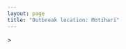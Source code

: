 ```yaml
---
layout: page
title: "Outbreak location: Motihari"
---
```

<div id="mapid">
<script src="https://buda-magenta.github.io/hazard_map/load_map.js"></script>
><script>
var marker_outbreak = L.marker([26.669512, 84.957411],{"autoPan": true}).addTo(map); marker_outbreak.bindTooltip("Motihari").openTooltip();

var circle_1 = L.circle([26.148658, 85.340013], {"pane": "markerPane", "color": "red", "fill": true, "fillOpacity": 0.2, "fillRule": "evenodd", "lineCap": "round", "lineJoin": "round", "opacity": 1.0, "radius": 321387, "stroke": true, "weight": 2}).addTo(map);
circle_1.bindTooltip("Muzaffarpur<br>rank: 1<br>hazard index: 0.080347")

var circle_2 = L.circle([25.609324, 85.123525], {"pane": "markerPane", "color": "red", "fill": true, "fillOpacity": 0.2, "fillRule": "evenodd", "lineCap": "round", "lineJoin": "round", "opacity": 1.0, "radius": 245534, "stroke": true, "weight": 2}).addTo(map);
circle_2.bindTooltip("Patna<br>rank: 2<br>hazard index: 0.061384")

var circle_3 = L.circle([22.541418, 88.357691], {"pane": "markerPane", "color": "red", "fill": true, "fillOpacity": 0.2, "fillRule": "evenodd", "lineCap": "round", "lineJoin": "round", "opacity": 1.0, "radius": 171890, "stroke": true, "weight": 2}).addTo(map);
circle_3.bindTooltip("Kolkata<br>rank: 3<br>hazard index: 0.042973")

var circle_4 = L.circle([26.791073, 84.560107], {"pane": "markerPane", "color": "red", "fill": true, "fillOpacity": 0.2, "fillRule": "evenodd", "lineCap": "round", "lineJoin": "round", "opacity": 1.0, "radius": 137837, "stroke": true, "weight": 2}).addTo(map);
circle_4.bindTooltip("Bettiah<br>rank: 4<br>hazard index: 0.034459")

var circle_5 = L.circle([28.651718, 77.221939], {"pane": "markerPane", "color": "red", "fill": true, "fillOpacity": 0.2, "fillRule": "evenodd", "lineCap": "round", "lineJoin": "round", "opacity": 1.0, "radius": 104247, "stroke": true, "weight": 2}).addTo(map);
circle_5.bindTooltip("Delhi<br>rank: 5<br>hazard index: 0.026062")

var circle_6 = L.circle([26.671329, 83.364583], {"pane": "markerPane", "color": "red", "fill": true, "fillOpacity": 0.2, "fillRule": "evenodd", "lineCap": "round", "lineJoin": "round", "opacity": 1.0, "radius": 46691, "stroke": true, "weight": 2}).addTo(map);
circle_6.bindTooltip("Gorakhpur<br>rank: 6<br>hazard index: 0.011673")

var circle_7 = L.circle([19.075990, 72.877393], {"pane": "markerPane", "color": "red", "fill": true, "fillOpacity": 0.2, "fillRule": "evenodd", "lineCap": "round", "lineJoin": "round", "opacity": 1.0, "radius": 40830, "stroke": true, "weight": 2}).addTo(map);
circle_7.bindTooltip("Mumbai<br>rank: 7<br>hazard index: 0.010208")

var circle_8 = L.circle([26.083143, 86.032571], {"pane": "markerPane", "color": "red", "fill": true, "fillOpacity": 0.2, "fillRule": "evenodd", "lineCap": "round", "lineJoin": "round", "opacity": 1.0, "radius": 36597, "stroke": true, "weight": 2}).addTo(map);
circle_8.bindTooltip("Darbhanga<br>rank: 8<br>hazard index: 0.009149")

var circle_9 = L.circle([25.286698, 87.132254], {"pane": "markerPane", "color": "red", "fill": true, "fillOpacity": 0.2, "fillRule": "evenodd", "lineCap": "round", "lineJoin": "round", "opacity": 1.0, "radius": 35061, "stroke": true, "weight": 2}).addTo(map);
circle_9.bindTooltip("Bhagalpur<br>rank: 9<br>hazard index: 0.008765")

var circle_10 = L.circle([25.720581, 85.255560], {"pane": "markerPane", "color": "red", "fill": true, "fillOpacity": 0.2, "fillRule": "evenodd", "lineCap": "round", "lineJoin": "round", "opacity": 1.0, "radius": 22513, "stroke": true, "weight": 2}).addTo(map);
circle_10.bindTooltip("Hajipur<br>rank: 10<br>hazard index: 0.005628")

var circle_11 = L.circle([23.535048, 87.338043], {"pane": "markerPane", "color": "red", "fill": true, "fillOpacity": 0.2, "fillRule": "evenodd", "lineCap": "round", "lineJoin": "round", "opacity": 1.0, "radius": 21720, "stroke": true, "weight": 2}).addTo(map);
circle_11.bindTooltip("Durgapur<br>rank: 11<br>hazard index: 0.005430")

var circle_12 = L.circle([23.687130, 86.974659], {"pane": "markerPane", "color": "red", "fill": true, "fillOpacity": 0.2, "fillRule": "evenodd", "lineCap": "round", "lineJoin": "round", "opacity": 1.0, "radius": 21626, "stroke": true, "weight": 2}).addTo(map);
circle_12.bindTooltip("Asansol<br>rank: 12<br>hazard index: 0.005407")

var circle_13 = L.circle([25.205305, 85.514612], {"pane": "markerPane", "color": "red", "fill": true, "fillOpacity": 0.2, "fillRule": "evenodd", "lineCap": "round", "lineJoin": "round", "opacity": 1.0, "radius": 17163, "stroke": true, "weight": 2}).addTo(map);
circle_13.bindTooltip("Biharsharif<br>rank: 13<br>hazard index: 0.004291")

var circle_14 = L.circle([25.954628, 83.647350], {"pane": "markerPane", "color": "red", "fill": true, "fillOpacity": 0.2, "fillRule": "evenodd", "lineCap": "round", "lineJoin": "round", "opacity": 1.0, "radius": 16527, "stroke": true, "weight": 2}).addTo(map);
circle_14.bindTooltip("Maunath Bhanjan<br>rank: 14<br>hazard index: 0.004132")

var circle_15 = L.circle([25.512719, 86.090571], {"pane": "markerPane", "color": "red", "fill": true, "fillOpacity": 0.2, "fillRule": "evenodd", "lineCap": "round", "lineJoin": "round", "opacity": 1.0, "radius": 16490, "stroke": true, "weight": 2}).addTo(map);
circle_15.bindTooltip("Begusarai<br>rank: 15<br>hazard index: 0.004123")

var circle_16 = L.circle([25.623457, 84.596839], {"pane": "markerPane", "color": "red", "fill": true, "fillOpacity": 0.2, "fillRule": "evenodd", "lineCap": "round", "lineJoin": "round", "opacity": 1.0, "radius": 15094, "stroke": true, "weight": 2}).addTo(map);
circle_16.bindTooltip("Arrah<br>rank: 16<br>hazard index: 0.003774")

var circle_17 = L.circle([25.773344, 84.784977], {"pane": "markerPane", "color": "red", "fill": true, "fillOpacity": 0.2, "fillRule": "evenodd", "lineCap": "round", "lineJoin": "round", "opacity": 1.0, "radius": 13095, "stroke": true, "weight": 2}).addTo(map);
circle_17.bindTooltip("Chapra<br>rank: 17<br>hazard index: 0.003274")

var circle_18 = L.circle([24.796436, 85.007956], {"pane": "markerPane", "color": "red", "fill": true, "fillOpacity": 0.2, "fillRule": "evenodd", "lineCap": "round", "lineJoin": "round", "opacity": 1.0, "radius": 12520, "stroke": true, "weight": 2}).addTo(map);
circle_18.bindTooltip("Gaya<br>rank: 18<br>hazard index: 0.003130")

var circle_19 = L.circle([23.250000, 87.750000], {"pane": "markerPane", "color": "red", "fill": true, "fillOpacity": 0.2, "fillRule": "evenodd", "lineCap": "round", "lineJoin": "round", "opacity": 1.0, "radius": 12054, "stroke": true, "weight": 2}).addTo(map);
circle_19.bindTooltip("Barddhaman<br>rank: 19<br>hazard index: 0.003014")

var circle_20 = L.circle([26.838100, 80.934600], {"pane": "markerPane", "color": "red", "fill": true, "fillOpacity": 0.2, "fillRule": "evenodd", "lineCap": "round", "lineJoin": "round", "opacity": 1.0, "radius": 11765, "stroke": true, "weight": 2}).addTo(map);
circle_20.bindTooltip("Lucknow<br>rank: 20<br>hazard index: 0.002941")

var circle_21 = L.circle([25.832642, 86.614893], {"pane": "markerPane", "color": "red", "fill": true, "fillOpacity": 0.2, "fillRule": "evenodd", "lineCap": "round", "lineJoin": "round", "opacity": 1.0, "radius": 10919, "stroke": true, "weight": 2}).addTo(map);
circle_21.bindTooltip("Saharsa<br>rank: 21<br>hazard index: 0.002730")

var circle_22 = L.circle([25.623400, 85.041700], {"pane": "markerPane", "color": "red", "fill": true, "fillOpacity": 0.2, "fillRule": "evenodd", "lineCap": "round", "lineJoin": "round", "opacity": 1.0, "radius": 10535, "stroke": true, "weight": 2}).addTo(map);
circle_22.bindTooltip("Dinapur Nizamat<br>rank: 22<br>hazard index: 0.002634")

var circle_23 = L.circle([25.335649, 83.007629], {"pane": "markerPane", "color": "red", "fill": true, "fillOpacity": 0.2, "fillRule": "evenodd", "lineCap": "round", "lineJoin": "round", "opacity": 1.0, "radius": 10289, "stroke": true, "weight": 2}).addTo(map);
circle_23.bindTooltip("Varanasi<br>rank: 23<br>hazard index: 0.002572")

var circle_24 = L.circle([25.572433, 83.609605], {"pane": "markerPane", "color": "red", "fill": true, "fillOpacity": 0.2, "fillRule": "evenodd", "lineCap": "round", "lineJoin": "round", "opacity": 1.0, "radius": 9777, "stroke": true, "weight": 2}).addTo(map);
circle_24.bindTooltip("Medinipur<br>rank: 24<br>hazard index: 0.002444")

var circle_25 = L.circle([25.531031, 78.652689], {"pane": "markerPane", "color": "red", "fill": true, "fillOpacity": 0.2, "fillRule": "evenodd", "lineCap": "round", "lineJoin": "round", "opacity": 1.0, "radius": 8457, "stroke": true, "weight": 2}).addTo(map);
circle_25.bindTooltip("Jhansi<br>rank: 25<br>hazard index: 0.002114")

var circle_26 = L.circle([27.059011, 84.206464], {"pane": "markerPane", "color": "red", "fill": true, "fillOpacity": 0.2, "fillRule": "evenodd", "lineCap": "round", "lineJoin": "round", "opacity": 1.0, "radius": 8308, "stroke": true, "weight": 2}).addTo(map);
circle_26.bindTooltip("Bagaha<br>rank: 26<br>hazard index: 0.002077")

var circle_27 = L.circle([28.863842, 78.805778], {"pane": "markerPane", "color": "red", "fill": true, "fillOpacity": 0.2, "fillRule": "evenodd", "lineCap": "round", "lineJoin": "round", "opacity": 1.0, "radius": 8234, "stroke": true, "weight": 2}).addTo(map);
circle_27.bindTooltip("Moradabad<br>rank: 27<br>hazard index: 0.002059")

var circle_28 = L.circle([26.131004, 84.391257], {"pane": "markerPane", "color": "red", "fill": true, "fillOpacity": 0.2, "fillRule": "evenodd", "lineCap": "round", "lineJoin": "round", "opacity": 1.0, "radius": 7772, "stroke": true, "weight": 2}).addTo(map);
circle_28.bindTooltip("Siwan<br>rank: 28<br>hazard index: 0.001943")

var circle_29 = L.circle([26.423847, 83.762732], {"pane": "markerPane", "color": "red", "fill": true, "fillOpacity": 0.2, "fillRule": "evenodd", "lineCap": "round", "lineJoin": "round", "opacity": 1.0, "radius": 7673, "stroke": true, "weight": 2}).addTo(map);
circle_29.bindTooltip("Deoria<br>rank: 29<br>hazard index: 0.001918")

var circle_30 = L.circle([25.680654, 88.124646], {"pane": "markerPane", "color": "red", "fill": true, "fillOpacity": 0.2, "fillRule": "evenodd", "lineCap": "round", "lineJoin": "round", "opacity": 1.0, "radius": 7016, "stroke": true, "weight": 2}).addTo(map);
circle_30.bindTooltip("Raiganj<br>rank: 30<br>hazard index: 0.001754")

var circle_31 = L.circle([22.754995, 88.341667], {"pane": "markerPane", "color": "red", "fill": true, "fillOpacity": 0.2, "fillRule": "evenodd", "lineCap": "round", "lineJoin": "round", "opacity": 1.0, "radius": 7003, "stroke": true, "weight": 2}).addTo(map);
circle_31.bindTooltip("Serampore<br>rank: 31<br>hazard index: 0.001751")

var circle_32 = L.circle([26.505476, 93.977739], {"pane": "markerPane", "color": "red", "fill": true, "fillOpacity": 0.2, "fillRule": "evenodd", "lineCap": "round", "lineJoin": "round", "opacity": 1.0, "radius": 6377, "stroke": true, "weight": 2}).addTo(map);
circle_32.bindTooltip("Chandan Nagar<br>rank: 32<br>hazard index: 0.001594")

var circle_33 = L.circle([19.194329, 72.970178], {"pane": "markerPane", "color": "red", "fill": true, "fillOpacity": 0.2, "fillRule": "evenodd", "lineCap": "round", "lineJoin": "round", "opacity": 1.0, "radius": 5900, "stroke": true, "weight": 2}).addTo(map);
circle_33.bindTooltip("Thane<br>rank: 33<br>hazard index: 0.001475")

var circle_34 = L.circle([22.591260, 88.390964], {"pane": "markerPane", "color": "red", "fill": true, "fillOpacity": 0.2, "fillRule": "evenodd", "lineCap": "round", "lineJoin": "round", "opacity": 1.0, "radius": 5032, "stroke": true, "weight": 2}).addTo(map);
circle_34.bindTooltip("Bidhan Nagar<br>rank: 34<br>hazard index: 0.001258")

var circle_35 = L.circle([20.011247, 73.790236], {"pane": "markerPane", "color": "red", "fill": true, "fillOpacity": 0.2, "fillRule": "evenodd", "lineCap": "round", "lineJoin": "round", "opacity": 1.0, "radius": 4823, "stroke": true, "weight": 2}).addTo(map);
circle_35.bindTooltip("Nashik<br>rank: 35<br>hazard index: 0.001206")

var circle_36 = L.circle([25.152471, 85.006878], {"pane": "markerPane", "color": "red", "fill": true, "fillOpacity": 0.2, "fillRule": "evenodd", "lineCap": "round", "lineJoin": "round", "opacity": 1.0, "radius": 4776, "stroke": true, "weight": 2}).addTo(map);
circle_36.bindTooltip("Jehanabad<br>rank: 36<br>hazard index: 0.001194")

var circle_37 = L.circle([22.794910, 88.331772], {"pane": "markerPane", "color": "red", "fill": true, "fillOpacity": 0.2, "fillRule": "evenodd", "lineCap": "round", "lineJoin": "round", "opacity": 1.0, "radius": 4625, "stroke": true, "weight": 2}).addTo(map);
circle_37.bindTooltip("Baidyabati<br>rank: 37<br>hazard index: 0.001156")

var circle_38 = L.circle([25.877933, 84.119959], {"pane": "markerPane", "color": "red", "fill": true, "fillOpacity": 0.2, "fillRule": "evenodd", "lineCap": "round", "lineJoin": "round", "opacity": 1.0, "radius": 4563, "stroke": true, "weight": 2}).addTo(map);
circle_38.bindTooltip("Ballia<br>rank: 38<br>hazard index: 0.001141")

var circle_39 = L.circle([25.603508, 83.507454], {"pane": "markerPane", "color": "red", "fill": true, "fillOpacity": 0.2, "fillRule": "evenodd", "lineCap": "round", "lineJoin": "round", "opacity": 1.0, "radius": 4456, "stroke": true, "weight": 2}).addTo(map);
circle_39.bindTooltip("Ghazipur<br>rank: 39<br>hazard index: 0.001114")

var circle_40 = L.circle([25.562071, 84.015672], {"pane": "markerPane", "color": "red", "fill": true, "fillOpacity": 0.2, "fillRule": "evenodd", "lineCap": "round", "lineJoin": "round", "opacity": 1.0, "radius": 3885, "stroke": true, "weight": 2}).addTo(map);
circle_40.bindTooltip("Buxar<br>rank: 40<br>hazard index: 0.000971")

var circle_41 = L.circle([25.438130, 81.833800], {"pane": "markerPane", "color": "red", "fill": true, "fillOpacity": 0.2, "fillRule": "evenodd", "lineCap": "round", "lineJoin": "round", "opacity": 1.0, "radius": 3623, "stroke": true, "weight": 2}).addTo(map);
circle_41.bindTooltip("Allahabad<br>rank: 41<br>hazard index: 0.000906")

var circle_42 = L.circle([23.160894, 79.949770], {"pane": "markerPane", "color": "red", "fill": true, "fillOpacity": 0.2, "fillRule": "evenodd", "lineCap": "round", "lineJoin": "round", "opacity": 1.0, "radius": 3420, "stroke": true, "weight": 2}).addTo(map);
circle_42.bindTooltip("Jabalpur<br>rank: 42<br>hazard index: 0.000855")

var circle_43 = L.circle([25.560900, 87.647654], {"pane": "markerPane", "color": "red", "fill": true, "fillOpacity": 0.2, "fillRule": "evenodd", "lineCap": "round", "lineJoin": "round", "opacity": 1.0, "radius": 2530, "stroke": true, "weight": 2}).addTo(map);
circle_43.bindTooltip("Katihar<br>rank: 43<br>hazard index: 0.000633")

var circle_44 = L.circle([22.472223, 88.093845], {"pane": "markerPane", "color": "red", "fill": true, "fillOpacity": 0.2, "fillRule": "evenodd", "lineCap": "round", "lineJoin": "round", "opacity": 1.0, "radius": 2516, "stroke": true, "weight": 2}).addTo(map);
circle_44.bindTooltip("Uluberia<br>rank: 44<br>hazard index: 0.000629")

var circle_45 = L.circle([26.716413, 88.430992], {"pane": "markerPane", "color": "red", "fill": true, "fillOpacity": 0.2, "fillRule": "evenodd", "lineCap": "round", "lineJoin": "round", "opacity": 1.0, "radius": 2492, "stroke": true, "weight": 2}).addTo(map);
circle_45.bindTooltip("Siliguri<br>rank: 45<br>hazard index: 0.000623")

var circle_46 = L.circle([28.740613, 77.835426], {"pane": "markerPane", "color": "red", "fill": true, "fillOpacity": 0.2, "fillRule": "evenodd", "lineCap": "round", "lineJoin": "round", "opacity": 1.0, "radius": 2236, "stroke": true, "weight": 2}).addTo(map);
circle_46.bindTooltip("Hapur<br>rank: 46<br>hazard index: 0.000559")

var circle_47 = L.circle([25.329791, 86.456777], {"pane": "markerPane", "color": "red", "fill": true, "fillOpacity": 0.2, "fillRule": "evenodd", "lineCap": "round", "lineJoin": "round", "opacity": 1.0, "radius": 2231, "stroke": true, "weight": 2}).addTo(map);
circle_47.bindTooltip("Jamalpur<br>rank: 47<br>hazard index: 0.000558")

var circle_48 = L.circle([26.460914, 80.321759], {"pane": "markerPane", "color": "red", "fill": true, "fillOpacity": 0.2, "fillRule": "evenodd", "lineCap": "round", "lineJoin": "round", "opacity": 1.0, "radius": 2185, "stroke": true, "weight": 2}).addTo(map);
circle_48.bindTooltip("Kanpur<br>rank: 48<br>hazard index: 0.000546")

var circle_49 = L.circle([22.890183, 88.426939], {"pane": "markerPane", "color": "red", "fill": true, "fillOpacity": 0.2, "fillRule": "evenodd", "lineCap": "round", "lineJoin": "round", "opacity": 1.0, "radius": 1963, "stroke": true, "weight": 2}).addTo(map);
circle_49.bindTooltip("Naihati<br>rank: 49<br>hazard index: 0.000491")

var circle_50 = L.circle([23.370035, 85.325013], {"pane": "markerPane", "color": "red", "fill": true, "fillOpacity": 0.2, "fillRule": "evenodd", "lineCap": "round", "lineJoin": "round", "opacity": 1.0, "radius": 1864, "stroke": true, "weight": 2}).addTo(map);
circle_50.bindTooltip("Ranchi<br>rank: 50<br>hazard index: 0.000466")

var circle_51 = L.circle([18.521428, 73.854454], {"pane": "markerPane", "color": "red", "fill": true, "fillOpacity": 0.2, "fillRule": "evenodd", "lineCap": "round", "lineJoin": "round", "opacity": 1.0, "radius": 1703, "stroke": true, "weight": 2}).addTo(map);
circle_51.bindTooltip("Pune<br>rank: 51<br>hazard index: 0.000426")

var circle_52 = L.circle([23.795281, 86.430964], {"pane": "markerPane", "color": "red", "fill": true, "fillOpacity": 0.2, "fillRule": "evenodd", "lineCap": "round", "lineJoin": "round", "opacity": 1.0, "radius": 1642, "stroke": true, "weight": 2}).addTo(map);
circle_52.bindTooltip("Dhanbad<br>rank: 52<br>hazard index: 0.000411")

var circle_53 = L.circle([28.753900, 77.399900], {"pane": "markerPane", "color": "red", "fill": true, "fillOpacity": 0.2, "fillRule": "evenodd", "lineCap": "round", "lineJoin": "round", "opacity": 1.0, "radius": 1611, "stroke": true, "weight": 2}).addTo(map);
circle_53.bindTooltip("Khora<br>rank: 53<br>hazard index: 0.000403")

var circle_54 = L.circle([26.000000, 87.500000], {"pane": "markerPane", "color": "red", "fill": true, "fillOpacity": 0.2, "fillRule": "evenodd", "lineCap": "round", "lineJoin": "round", "opacity": 1.0, "radius": 1536, "stroke": true, "weight": 2}).addTo(map);
circle_54.bindTooltip("Purnia<br>rank: 54<br>hazard index: 0.000384")

var circle_55 = L.circle([22.695034, 88.377060], {"pane": "markerPane", "color": "red", "fill": true, "fillOpacity": 0.2, "fillRule": "evenodd", "lineCap": "round", "lineJoin": "round", "opacity": 1.0, "radius": 1505, "stroke": true, "weight": 2}).addTo(map);
circle_55.bindTooltip("Panihati<br>rank: 55<br>hazard index: 0.000376")

var circle_56 = L.circle([27.912633, 79.746563], {"pane": "markerPane", "color": "red", "fill": true, "fillOpacity": 0.2, "fillRule": "evenodd", "lineCap": "round", "lineJoin": "round", "opacity": 1.0, "radius": 1498, "stroke": true, "weight": 2}).addTo(map);
circle_56.bindTooltip("Shahjahanpur<br>rank: 56<br>hazard index: 0.000375")

var circle_57 = L.circle([28.428262, 77.002700], {"pane": "markerPane", "color": "red", "fill": true, "fillOpacity": 0.2, "fillRule": "evenodd", "lineCap": "round", "lineJoin": "round", "opacity": 1.0, "radius": 1473, "stroke": true, "weight": 2}).addTo(map);
circle_57.bindTooltip("Gurgaon<br>rank: 57<br>hazard index: 0.000368")

var circle_58 = L.circle([27.985060, 80.753845], {"pane": "markerPane", "color": "red", "fill": true, "fillOpacity": 0.2, "fillRule": "evenodd", "lineCap": "round", "lineJoin": "round", "opacity": 1.0, "radius": 1360, "stroke": true, "weight": 2}).addTo(map);
circle_58.bindTooltip("Lakhimpur<br>rank: 58<br>hazard index: 0.000340")

var circle_59 = L.circle([28.402979, 77.310384], {"pane": "markerPane", "color": "red", "fill": true, "fillOpacity": 0.2, "fillRule": "evenodd", "lineCap": "round", "lineJoin": "round", "opacity": 1.0, "radius": 1352, "stroke": true, "weight": 2}).addTo(map);
circle_59.bindTooltip("Faridabad<br>rank: 59<br>hazard index: 0.000338")

var circle_60 = L.circle([24.965712, 88.127778], {"pane": "markerPane", "color": "red", "fill": true, "fillOpacity": 0.2, "fillRule": "evenodd", "lineCap": "round", "lineJoin": "round", "opacity": 1.0, "radius": 1230, "stroke": true, "weight": 2}).addTo(map);
circle_60.bindTooltip("English Bazar<br>rank: 60<br>hazard index: 0.000308")

var circle_61 = L.circle([25.133173, 86.525040], {"pane": "markerPane", "color": "red", "fill": true, "fillOpacity": 0.2, "fillRule": "evenodd", "lineCap": "round", "lineJoin": "round", "opacity": 1.0, "radius": 1225, "stroke": true, "weight": 2}).addTo(map);
circle_61.bindTooltip("Kharagpur<br>rank: 61<br>hazard index: 0.000306")

var circle_62 = L.circle([22.670728, 88.376342], {"pane": "markerPane", "color": "red", "fill": true, "fillOpacity": 0.2, "fillRule": "evenodd", "lineCap": "round", "lineJoin": "round", "opacity": 1.0, "radius": 1224, "stroke": true, "weight": 2}).addTo(map);
circle_62.bindTooltip("Kamarhati<br>rank: 62<br>hazard index: 0.000306")

var circle_63 = L.circle([12.979120, 77.591300], {"pane": "markerPane", "color": "red", "fill": true, "fillOpacity": 0.2, "fillRule": "evenodd", "lineCap": "round", "lineJoin": "round", "opacity": 1.0, "radius": 1219, "stroke": true, "weight": 2}).addTo(map);
circle_63.bindTooltip("Bangalore<br>rank: 63<br>hazard index: 0.000305")

var circle_64 = L.circle([26.180598, 91.753943], {"pane": "markerPane", "color": "red", "fill": true, "fillOpacity": 0.2, "fillRule": "evenodd", "lineCap": "round", "lineJoin": "round", "opacity": 1.0, "radius": 1206, "stroke": true, "weight": 2}).addTo(map);
circle_64.bindTooltip("Guwahati<br>rank: 64<br>hazard index: 0.000302")

var circle_65 = L.circle([26.022697, 83.028873], {"pane": "markerPane", "color": "red", "fill": true, "fillOpacity": 0.2, "fillRule": "evenodd", "lineCap": "round", "lineJoin": "round", "opacity": 1.0, "radius": 1133, "stroke": true, "weight": 2}).addTo(map);
circle_65.bindTooltip("Azamgarh<br>rank: 65<br>hazard index: 0.000283")

var circle_66 = L.circle([22.646958, 88.343612], {"pane": "markerPane", "color": "red", "fill": true, "fillOpacity": 0.2, "fillRule": "evenodd", "lineCap": "round", "lineJoin": "round", "opacity": 1.0, "radius": 1121, "stroke": true, "weight": 2}).addTo(map);
circle_66.bindTooltip("Bally<br>rank: 66<br>hazard index: 0.000280")

var circle_67 = L.circle([20.266777, 85.843559], {"pane": "markerPane", "color": "red", "fill": true, "fillOpacity": 0.2, "fillRule": "evenodd", "lineCap": "round", "lineJoin": "round", "opacity": 1.0, "radius": 1104, "stroke": true, "weight": 2}).addTo(map);
circle_67.bindTooltip("Bhubaneswar<br>rank: 67<br>hazard index: 0.000276")

var circle_68 = L.circle([28.901090, 76.580193], {"pane": "markerPane", "color": "red", "fill": true, "fillOpacity": 0.2, "fillRule": "evenodd", "lineCap": "round", "lineJoin": "round", "opacity": 1.0, "radius": 1072, "stroke": true, "weight": 2}).addTo(map);
circle_68.bindTooltip("Rohtak<br>rank: 68<br>hazard index: 0.000268")

var circle_69 = L.circle([21.170200, 72.831100], {"pane": "markerPane", "color": "red", "fill": true, "fillOpacity": 0.2, "fillRule": "evenodd", "lineCap": "round", "lineJoin": "round", "opacity": 1.0, "radius": 1009, "stroke": true, "weight": 2}).addTo(map);
circle_69.bindTooltip("Surat<br>rank: 69<br>hazard index: 0.000252")

var circle_70 = L.circle([22.508621, 88.253218], {"pane": "markerPane", "color": "red", "fill": true, "fillOpacity": 0.2, "fillRule": "evenodd", "lineCap": "round", "lineJoin": "round", "opacity": 1.0, "radius": 1000, "stroke": true, "weight": 2}).addTo(map);
circle_70.bindTooltip("Maheshtala<br>rank: 70<br>hazard index: 0.000250")

var circle_71 = L.circle([28.488378, 78.735249], {"pane": "markerPane", "color": "red", "fill": true, "fillOpacity": 0.2, "fillRule": "evenodd", "lineCap": "round", "lineJoin": "round", "opacity": 1.0, "radius": 972, "stroke": true, "weight": 2}).addTo(map);
circle_71.bindTooltip("Chandausi<br>rank: 71<br>hazard index: 0.000243")

var circle_72 = L.circle([21.735348, 81.944459], {"pane": "markerPane", "color": "red", "fill": true, "fillOpacity": 0.2, "fillRule": "evenodd", "lineCap": "round", "lineJoin": "round", "opacity": 1.0, "radius": 942, "stroke": true, "weight": 2}).addTo(map);
circle_72.bindTooltip("Bhatpara<br>rank: 72<br>hazard index: 0.000236")

var circle_73 = L.circle([30.909016, 75.851601], {"pane": "markerPane", "color": "red", "fill": true, "fillOpacity": 0.2, "fillRule": "evenodd", "lineCap": "round", "lineJoin": "round", "opacity": 1.0, "radius": 942, "stroke": true, "weight": 2}).addTo(map);
circle_73.bindTooltip("Ludhiana<br>rank: 73<br>hazard index: 0.000236")

var circle_74 = L.circle([24.900100, 84.018211], {"pane": "markerPane", "color": "red", "fill": true, "fillOpacity": 0.2, "fillRule": "evenodd", "lineCap": "round", "lineJoin": "round", "opacity": 1.0, "radius": 922, "stroke": true, "weight": 2}).addTo(map);
circle_74.bindTooltip("Sasaram<br>rank: 74<br>hazard index: 0.000231")

var circle_75 = L.circle([24.500000, 81.000000], {"pane": "markerPane", "color": "red", "fill": true, "fillOpacity": 0.2, "fillRule": "evenodd", "lineCap": "round", "lineJoin": "round", "opacity": 1.0, "radius": 909, "stroke": true, "weight": 2}).addTo(map);
circle_75.bindTooltip("Satna<br>rank: 75<br>hazard index: 0.000227")

var circle_76 = L.circle([27.504639, 80.829466], {"pane": "markerPane", "color": "red", "fill": true, "fillOpacity": 0.2, "fillRule": "evenodd", "lineCap": "round", "lineJoin": "round", "opacity": 1.0, "radius": 907, "stroke": true, "weight": 2}).addTo(map);
circle_76.bindTooltip("Sitapur<br>rank: 76<br>hazard index: 0.000227")

var circle_77 = L.circle([29.000653, 77.768229], {"pane": "markerPane", "color": "red", "fill": true, "fillOpacity": 0.2, "fillRule": "evenodd", "lineCap": "round", "lineJoin": "round", "opacity": 1.0, "radius": 907, "stroke": true, "weight": 2}).addTo(map);
circle_77.bindTooltip("Meerut<br>rank: 77<br>hazard index: 0.000227")

var circle_78 = L.circle([22.870214, 88.419608], {"pane": "markerPane", "color": "red", "fill": true, "fillOpacity": 0.2, "fillRule": "evenodd", "lineCap": "round", "lineJoin": "round", "opacity": 1.0, "radius": 904, "stroke": true, "weight": 2}).addTo(map);
circle_78.bindTooltip("Barrackpur<br>rank: 78<br>hazard index: 0.000226")

var circle_79 = L.circle([13.083694, 80.270186], {"pane": "markerPane", "color": "red", "fill": true, "fillOpacity": 0.2, "fillRule": "evenodd", "lineCap": "round", "lineJoin": "round", "opacity": 1.0, "radius": 885, "stroke": true, "weight": 2}).addTo(map);
circle_79.bindTooltip("Chennai<br>rank: 79<br>hazard index: 0.000221")

var circle_80 = L.circle([26.724789, 82.793269], {"pane": "markerPane", "color": "red", "fill": true, "fillOpacity": 0.2, "fillRule": "evenodd", "lineCap": "round", "lineJoin": "round", "opacity": 1.0, "radius": 873, "stroke": true, "weight": 2}).addTo(map);
circle_80.bindTooltip("Basti<br>rank: 80<br>hazard index: 0.000218")

var circle_81 = L.circle([23.405848, 88.495893], {"pane": "markerPane", "color": "red", "fill": true, "fillOpacity": 0.2, "fillRule": "evenodd", "lineCap": "round", "lineJoin": "round", "opacity": 1.0, "radius": 865, "stroke": true, "weight": 2}).addTo(map);
circle_81.bindTooltip("Krishnanagar<br>rank: 81<br>hazard index: 0.000216")

var circle_82 = L.circle([17.388786, 78.461065], {"pane": "markerPane", "color": "red", "fill": true, "fillOpacity": 0.2, "fillRule": "evenodd", "lineCap": "round", "lineJoin": "round", "opacity": 1.0, "radius": 852, "stroke": true, "weight": 2}).addTo(map);
circle_82.bindTooltip("Hyderabad<br>rank: 82<br>hazard index: 0.000213")

var circle_83 = L.circle([25.280733, 83.125128], {"pane": "markerPane", "color": "red", "fill": true, "fillOpacity": 0.2, "fillRule": "evenodd", "lineCap": "round", "lineJoin": "round", "opacity": 1.0, "radius": 828, "stroke": true, "weight": 2}).addTo(map);
circle_83.bindTooltip("Mughal Sarai<br>rank: 83<br>hazard index: 0.000207")

var circle_84 = L.circle([24.379576, 88.585573], {"pane": "markerPane", "color": "red", "fill": true, "fillOpacity": 0.2, "fillRule": "evenodd", "lineCap": "round", "lineJoin": "round", "opacity": 1.0, "radius": 818, "stroke": true, "weight": 2}).addTo(map);
circle_84.bindTooltip("Baharampur<br>rank: 84<br>hazard index: 0.000205")

var circle_85 = L.circle([23.131954, 87.207397], {"pane": "markerPane", "color": "red", "fill": true, "fillOpacity": 0.2, "fillRule": "evenodd", "lineCap": "round", "lineJoin": "round", "opacity": 1.0, "radius": 795, "stroke": true, "weight": 2}).addTo(map);
circle_85.bindTooltip("Bankura<br>rank: 85<br>hazard index: 0.000199")

var circle_86 = L.circle([28.923397, 78.488317], {"pane": "markerPane", "color": "red", "fill": true, "fillOpacity": 0.2, "fillRule": "evenodd", "lineCap": "round", "lineJoin": "round", "opacity": 1.0, "radius": 769, "stroke": true, "weight": 2}).addTo(map);
circle_86.bindTooltip("Amroha<br>rank: 86<br>hazard index: 0.000192")

var circle_87 = L.circle([29.988077, 77.508130], {"pane": "markerPane", "color": "red", "fill": true, "fillOpacity": 0.2, "fillRule": "evenodd", "lineCap": "round", "lineJoin": "round", "opacity": 1.0, "radius": 701, "stroke": true, "weight": 2}).addTo(map);
circle_87.bindTooltip("Saharanpur<br>rank: 87<br>hazard index: 0.000175")

var circle_88 = L.circle([23.021624, 72.579707], {"pane": "markerPane", "color": "red", "fill": true, "fillOpacity": 0.2, "fillRule": "evenodd", "lineCap": "round", "lineJoin": "round", "opacity": 1.0, "radius": 691, "stroke": true, "weight": 2}).addTo(map);
circle_88.bindTooltip("Ahmedabad<br>rank: 88<br>hazard index: 0.000173")

var circle_89 = L.circle([28.651718, 77.221939], {"pane": "markerPane", "color": "red", "fill": true, "fillOpacity": 0.2, "fillRule": "evenodd", "lineCap": "round", "lineJoin": "round", "opacity": 1.0, "radius": 690, "stroke": true, "weight": 2}).addTo(map);
circle_89.bindTooltip("Dehri<br>rank: 89<br>hazard index: 0.000173")

var circle_90 = L.circle([22.801519, 86.202958], {"pane": "markerPane", "color": "red", "fill": true, "fillOpacity": 0.2, "fillRule": "evenodd", "lineCap": "round", "lineJoin": "round", "opacity": 1.0, "radius": 681, "stroke": true, "weight": 2}).addTo(map);
circle_90.bindTooltip("Jamshedpur<br>rank: 90<br>hazard index: 0.000170")

var circle_91 = L.circle([22.949011, 88.435910], {"pane": "markerPane", "color": "red", "fill": true, "fillOpacity": 0.2, "fillRule": "evenodd", "lineCap": "round", "lineJoin": "round", "opacity": 1.0, "radius": 668, "stroke": true, "weight": 2}).addTo(map);
circle_91.bindTooltip("Kanchrapara<br>rank: 91<br>hazard index: 0.000167")

var circle_92 = L.circle([19.261944, 73.194760], {"pane": "markerPane", "color": "red", "fill": true, "fillOpacity": 0.2, "fillRule": "evenodd", "lineCap": "round", "lineJoin": "round", "opacity": 1.0, "radius": 666, "stroke": true, "weight": 2}).addTo(map);
circle_92.bindTooltip("Ulhas Nagar<br>rank: 92<br>hazard index: 0.000167")

var circle_93 = L.circle([26.055318, 82.993139], {"pane": "markerPane", "color": "red", "fill": true, "fillOpacity": 0.2, "fillRule": "evenodd", "lineCap": "round", "lineJoin": "round", "opacity": 1.0, "radius": 661, "stroke": true, "weight": 2}).addTo(map);
circle_93.bindTooltip("Nizamabad<br>rank: 93<br>hazard index: 0.000165")

var circle_94 = L.circle([27.175255, 78.009816], {"pane": "markerPane", "color": "red", "fill": true, "fillOpacity": 0.2, "fillRule": "evenodd", "lineCap": "round", "lineJoin": "round", "opacity": 1.0, "radius": 659, "stroke": true, "weight": 2}).addTo(map);
circle_94.bindTooltip("Agra<br>rank: 94<br>hazard index: 0.000165")

var circle_95 = L.circle([25.795593, 82.488341], {"pane": "markerPane", "color": "red", "fill": true, "fillOpacity": 0.2, "fillRule": "evenodd", "lineCap": "round", "lineJoin": "round", "opacity": 1.0, "radius": 656, "stroke": true, "weight": 2}).addTo(map);
circle_95.bindTooltip("Jaunpur<br>rank: 95<br>hazard index: 0.000164")

var circle_96 = L.circle([22.717624, 88.488953], {"pane": "markerPane", "color": "red", "fill": true, "fillOpacity": 0.2, "fillRule": "evenodd", "lineCap": "round", "lineJoin": "round", "opacity": 1.0, "radius": 651, "stroke": true, "weight": 2}).addTo(map);
circle_96.bindTooltip("Barasat<br>rank: 96<br>hazard index: 0.000163")

var circle_97 = L.circle([21.977864, 76.568828], {"pane": "markerPane", "color": "red", "fill": true, "fillOpacity": 0.2, "fillRule": "evenodd", "lineCap": "round", "lineJoin": "round", "opacity": 1.0, "radius": 651, "stroke": true, "weight": 2}).addTo(map);
circle_97.bindTooltip("Khandwa<br>rank: 97<br>hazard index: 0.000163")

var circle_98 = L.circle([26.915458, 75.818982], {"pane": "markerPane", "color": "red", "fill": true, "fillOpacity": 0.2, "fillRule": "evenodd", "lineCap": "round", "lineJoin": "round", "opacity": 1.0, "radius": 639, "stroke": true, "weight": 2}).addTo(map);
circle_98.bindTooltip("Jaipur<br>rank: 98<br>hazard index: 0.000160")

var circle_99 = L.circle([21.237947, 81.633683], {"pane": "markerPane", "color": "red", "fill": true, "fillOpacity": 0.2, "fillRule": "evenodd", "lineCap": "round", "lineJoin": "round", "opacity": 1.0, "radius": 639, "stroke": true, "weight": 2}).addTo(map);
circle_99.bindTooltip("Raipur<br>rank: 99<br>hazard index: 0.000160")

var circle_100 = L.circle([23.699128, 85.991069], {"pane": "markerPane", "color": "red", "fill": true, "fillOpacity": 0.2, "fillRule": "evenodd", "lineCap": "round", "lineJoin": "round", "opacity": 1.0, "radius": 622, "stroke": true, "weight": 2}).addTo(map);
circle_100.bindTooltip("Bokaro<br>rank: 100<br>hazard index: 0.000156")
</script>
</div>